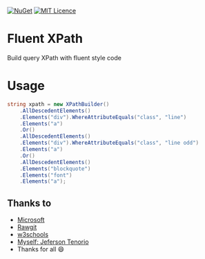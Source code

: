 [![NuGet](https://img.shields.io/nuget/v/FluentXpath.svg)](https://www.nuget.org/packages/FluentXpath/)
[![MIT Licence](https://badges.frapsoft.com/os/mit/mit.svg?v=103)](https://opensource.org/licenses/mit-license.php)
# Fluent XPath
Build query XPath with fluent style code
# Usage
``` C#
string xpath = new XPathBuilder()
	.AllDescedentElements()
	.Elements("div").WhereAttributeEquals("class", "line")
	.Elements("a")
	.Or()
	.AllDescedentElements()
	.Elements("div").WhereAttributeEquals("class", "line odd")
	.Elements("a")
	.Or()
	.AllDescedentElements()
	.Elements("blockquote")
	.Elements("font")
	.Elements("a");
```
## Thanks to
- [Microsoft](https://msdn.microsoft.com/en-us/library/ms256086.aspx)
- [Rawgit](https://rawgit.com/)
- [w3schools](http://www.w3schools.com/xml/xpath_syntax.asp)
- [Myself: Jeferson Tenorio](https://br.linkedin.com/in/jefersontenorio)
- Thanks for all :smile:
